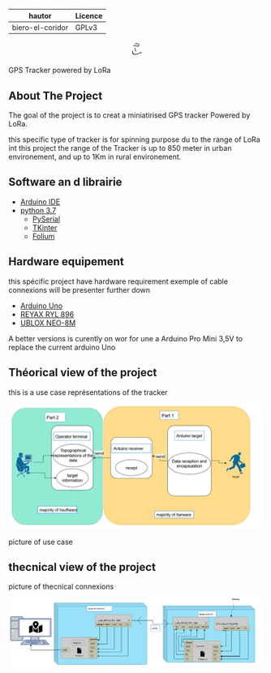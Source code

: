 |hautor           | Licence    |
|---------        |------------|
|biero-el-coridor |  GPLv3     |


<p align="center">
    <img src="/pictures/logo.png">
</p>

<p class="text-center"> 
    GPS Tracker powered by LoRa
</p>

<!-- ABOUT THE PROJECT -->
 ## About The Project
The goal of the project is to creat a miniatirised GPS tracker Powered by LoRa.

this specific type of tracker is for spinning purpose du to the range of LoRa int this project the range of the Tracker is up to 850 meter in urban environement, and up to 1Km in rural environement. 

 ## Software an d librairie
* [Arduino IDE](https://www.arduino.cc/en/software)
* [python 3.7](https://www.python.org/downloads/release/python-370/)
    * [PySerial](https://pypi.org/project/pyserial/)
    * [TKinter](https://docs.python.org/3/library/tkinter.html)
    * [Folium](https://python-visualization.github.io/folium/)

 ## Hardware equipement
this spécific project have hardware requirement
exemple of cable connexions will be presenter further down
* [Arduino Uno](https://www.amazon.fr/Arduino-A000066-M%C3%A9moire-flash-32/dp/B008GRTSV6/ref=sr_1_5?__mk_fr_FR=%C3%85M%C3%85%C5%BD%C3%95%C3%91&crid=2FC5KF4BGRRFF&dchild=1&keywords=arduino+uno&qid=1635787356&sprefix=arduino+uno+%2Caps%2C260&sr=8-5)
* [REYAX RYL 896](https://www.amazon.fr/REYAX-RYLR896-Module-Antenne-Commande/dp/B07NB3BK5H/ref=sr_1_1?__mk_fr_FR=%C3%85M%C3%85%C5%BD%C3%95%C3%91&crid=1L1L985BNV7PK&dchild=1&keywords=reyax&qid=1635787465&sprefix=reyax+rly+896%2Caps%2C197&sr=8-1)
* [UBLOX NEO-8M](https://www.amazon.fr/ICQUANZX-GY-NEO6MV2-contr%C3%B4leur-antenne-c%C3%A9ramique/dp/B088LR3488/ref=sr_1_1?dchild=1&keywords=ublox+neo-8m&qid=1635787493&sprefix=ublox%2Caps%2C768&sr=8-1)

A better versions is curently on wor for une a Arduino Pro Mini 3,5V to replace the current arduino Uno

 ## Théorical view of the project


this is a use case représentations of the tracker 

<p align="center">
    <img src="/pictures/Use-Case.png">
</p>

picture of use case 

 ## thecnical view of the project

picture of thecnical connexions

<p align="center">
    <img src="/pictures/Technical-connexions.png">
</p>



